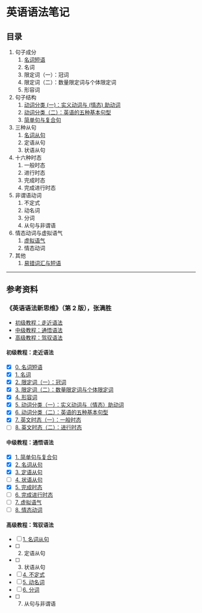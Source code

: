 # 英语语法笔记

## 目录

1. 句子成分
   1. [名词短语](noun_phrase.md)
   2. 名词
   3. 限定词（一）：冠词
   4. 限定词（二）：数量限定词与个体限定词
   5. 形容词
2. 句子结构
   1. [动词分类 (一)：实义动词与 (情态) 助动词](content_verbs_and_modal_auxiliary_verbs.md)
   2. [动词分类（二）：英语的五种基本句型](five_basic_sentence_patterns.md)
   3. [简单句与复合句](simple_and_complex_sentence.md)
3. 三种从句
   1. [名词从句](nominal_clause.md)
   2. 定语从句
   3. 状语从句
4. 十六种时态
   1. 一般时态
   2. 进行时态
   3. 完成时态
   4. 完成进行时态
5. 非谓语动词
   1. 不定式
   2. 动名词
   3. 分词
   4. 从句与非谓语
6. 情态动词与虚拟语气
   1. [虚拟语气](subjunctive_mood.md)
   2. 情态动词
7. 其他
   1. [易错词汇与短语](words_and_phrases.md)

---

## 参考资料

### 《英语语法新思维》（第 2 版），张满胜

- [初级教程：走近语法](https://book.douban.com/subject/30701505/)
- [中级教程：通悟语法](https://book.douban.com/subject/30571037/)
- [高级教程：驾驭语法](https://book.douban.com/subject/30778541/)

#### 初级教程：走近语法

- [x] [0. 名词短语](noun_phrase.md)
- [x] [1. 名词](1_1_noun.md)
- [x] [2. 限定词（一）：冠词](1_2_determiner_article.md)
- [x] [3. 限定词（二）：数量限定词与个体限定词](1_3_determiner_quantifying_and_individual.md)
- [x] [4. 形容词](1_4_adjective.md)
- [x] [5. 动词分类（一）：实义动词与（情态）助动词](content_verbs_and_modal_auxiliary_verbs.md)
- [x] [6. 动词分类（二）：英语的五种基本句型](five_basic_sentence_patterns.md)
- [x] [7. 英文时态（一）：一般时态](1_7_simple_tense.md)
- [ ] [8. 英文时态（二）：进行时态](1_8_continuous_tense.md)

#### 中级教程：通悟语法

- [x] [1. 简单句与复合句](simple_and_complex_sentence.md)
- [x] [2. 名词从句](nominal_clause.md)
- [x] [3. 定语从句](2_3_attributive_clauses.md)
- [ ] [4. 状语从句](2_4_adverbial_clauses.md)
- [x] [5. 完成时态](2_5_perfect_tense.md)
- [ ] [6. 完成进行时态](2_6_perfect_continuous_tense.md)
- [ ] [7. 虚拟语气](subjunctive_mood.md)
- [ ] [8. 情态动词](2_8_modal_auxiliary_verbs.md)

#### 高级教程：驾驭语法

- [ ] [1. 名词从句](3_1_nominal_clauses.md)
- [ ] 2. 定语从句
- [ ] 3. 状语从句
- [ ] [4. 不定式](3_4_infinitive.md)
- [ ] [5. 动名词](3_5_gerund.md)
- [ ] [6. 分词](3_6_participles.md)
- [ ] 7. 从句与非谓语
